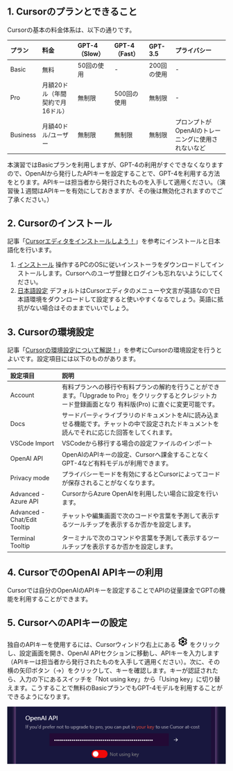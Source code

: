 ## 1. Cursorのプランとできること
Cursorの基本の料金体系は、以下の通りです。

| プラン | 料金 | GPT-4（Slow） | GPT-4（Fast） | GPT-3.5 | プライバシー |
|:------|:----|:------------|:------------|:-------|:------------|
| Basic  | 無料 | 50回の使用   | -            | 200回の使用 | - |
| Pro    | 月額20ドル（年間契約で月16ドル） | 無制限 | 500回の使用 | 無制限 | - |
| Business | 月額40ドル/ユーザー | 無制限 | 無制限 | 無制限 | プロンプトがOpenAIのトレーニングに使用されないなど |

本演習ではBasicプランを利用しますが、GPT-4の利用がすぐできなくなりますので、OpenAIから発行したAPIキーを設定することで、GPT-4を利用する方法をとります。APIキーは担当者から発行されたものを入手して適用ください。（演習後１週間はAPIキーを有効にしておきますが、その後は無効化されますのでご了承ください。）

## 2. Cursorのインストール
記事「[Cursorエディタをインストールしよう！](https://zenn.dev/collabostyle/articles/1fed55eb0ab3cd)」を参考にインストールと日本語化を行います。

1. [インストール](https://zenn.dev/collabostyle/articles/1fed55eb0ab3cd#%E3%82%A4%E3%83%B3%E3%82%B9%E3%83%88%E3%83%BC%E3%83%AB) 操作するPCのOSに従いインストーラをダウンロードしてインストールします。Cursorへのユーザ登録とログインも忘れないようにしてください。
2. [日本語設定](https://zenn.dev/collabostyle/articles/1fed55eb0ab3cd#%E6%97%A5%E6%9C%AC%E8%AA%9E%E8%A8%AD%E5%AE%9A%E3%81%AB%E3%81%A4%E3%81%84%E3%81%A6) デフォルトはCursorエディタのメニューや文言が英語なので日本語環境をダウンロードして設定すると使いやすくなるでしょう。英語に抵抗がない場合はそのままでいいでしょう。

## 3. Cursorの環境設定
記事「[Cursorの環境設定について解説！](https://www.creationline.com/tech-blog/68729)」を参考にCursorの環境設定を行うとよいです。設定項目には以下のものがあります。

| 設定項目 | 説明 |
|:--------|:----|
| Account | 有料プランへの移行や有料プランの解約を行うことができます。「Upgrade to Pro」をクリックするとクレジットカード登録画面となり 有料版(Pro) に直ぐに変更可能です。 |
| Docs    | サードパーティライブラリのドキュメントをAIに読み込ませる機能です。チャットの中で設定されたドキュメントを読んでそれに応じた回答をしてくれます。 |
| VSCode Import | VSCodeから移行する場合の設定ファイルのインポート |
| OpenAI API | OpenAIのAPIキーの設定、Cursorへ課金することなくGPT-4など有料モデルが利用できます。 |
| Privacy mode | プライバシーモードを有効にするとCursorによってコードが保存されることがなくなります。 |
| Advanced - Azure API | CursorからAzure OpenAIを利用したい場合に設定を行います。 |
| Advanced - Chat/Edit Tooltip | チャットや編集画面で次のコードや言葉を予測して表示するツールチップを表示するか否かを設定します。 | 
| Terminal Tooltip | ターミナルで次のコマンドや言葉を予測して表示するツールチップを表示するか否かを設定します。 |

## 4. CursorでのOpenAI APIキーの利用
Cursorでは自分のOpenAIのAPIキーを設定することでAPIの従量課金でGPTの機能を利用することができます。

## 5. CursorへのAPIキーの設定
独自のAPIキーを使用するには、Cursorウィンドウ右上にある ![設定アイコン](./assets/md/settings.png) をクリックし、設定画面を開き、OpenAI APIセクションに移動し、APIキーを入力します（APIキーは担当者から発行されたものを入手して適用ください）。次に、その横の矢印ボタン（→）をクリックして、キーを確認します。キーが認証されたら、入力の下にあるスイッチを「Not using key」から「Using key」に切り替えます。こうすることで無料のBasicプランでもGPT-4モデルを利用することができるようになります。

![設定アイコン](./assets/md/settingsOpenAi.png)

